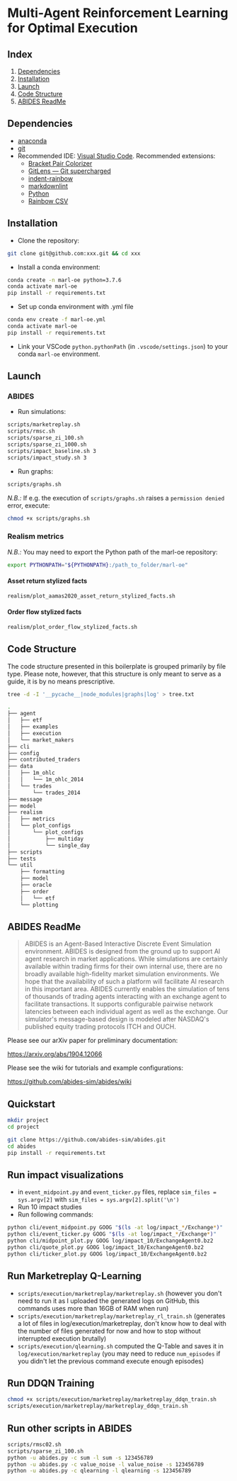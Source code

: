 # Multi-Agent Reinforcement Learning for Optimal Execution

## Index

1. [Dependencies](#dependencies)
2. [Installation](#installation)
3. [Launch](#launch)
4. [Code Structure](#code-structure)
5. [ABIDES ReadMe](#abides-readme)

## Dependencies

- [anaconda](https://www.anaconda.com/distribution/)
- [git](https://git-scm.com)
- Recommended IDE: [Visual Studio Code](https://code.visualstudio.com). Recommended extensions:
  - [Bracket Pair Colorizer](https://marketplace.visualstudio.com/items?itemName=CoenraadS.bracket-pair-colorizer)
  - [GitLens — Git supercharged](https://marketplace.visualstudio.com/items?itemName=eamodio.gitlens)
  - [indent-rainbow](https://marketplace.visualstudio.com/items?itemName=oderwat.indent-rainbow)
  - [markdownlint](https://marketplace.visualstudio.com/items?itemName=DavidAnson.vscode-markdownlint)
  - [Python](https://marketplace.visualstudio.com/items?itemName=ms-python.python)
  - [Rainbow CSV](https://marketplace.visualstudio.com/items?itemName=mechatroner.rainbow-csv)

## Installation

- Clone the repository:

```bash
git clone git@github.com:xxx.git && cd xxx
```

- Install a conda environment:

```bash
conda create -n marl-oe python=3.7.6
conda activate marl-oe
pip install -r requirements.txt
```

- Set up conda environment with .yml file

```bash
conda env create -f marl-oe.yml
conda activate marl-oe
pip install -r requirements.txt
```

- Link your VSCode `python.pythonPath` (in `.vscode/settings.json`) to your conda `marl-oe` environment.

## Launch

### ABIDES

- Run simulations:

```bash
scripts/marketreplay.sh
scripts/rmsc.sh
scripts/sparse_zi_100.sh
scripts/sparse_zi_1000.sh
scripts/impact_baseline.sh 3
scripts/impact_study.sh 3
```

- Run graphs:

```bash
scripts/graphs.sh
```

*N.B.:* If e.g. the execution of `scripts/graphs.sh` raises a `permission denied` error, execute:

```bash
chmod +x scripts/graphs.sh
```

### Realism metrics

*N.B.:* You may need to export the Python path of the marl-oe repository:

```bash
export PYTHONPATH="${PYTHONPATH}:/path_to_folder/marl-oe"
```

#### Asset return stylized facts

```bash
realism/plot_aamas2020_asset_return_stylized_facts.sh
```

#### Order flow stylized facts

```bash
realism/plot_order_flow_stylized_facts.sh
```

## Code Structure

The code structure presented in this boilerplate is grouped primarily by file type. Please note, however, that this structure is only meant to serve as a guide, it is by no means prescriptive.

```bash
tree -d -I '__pycache__|node_modules|graphs|log' > tree.txt
```

```bash
.
├── agent
│   ├── etf
│   ├── examples
│   ├── execution
│   └── market_makers
├── cli
├── config
├── contributed_traders
├── data
│   ├── 1m_ohlc
│   │   └── 1m_ohlc_2014
│   └── trades
│       └── trades_2014
├── message
├── model
├── realism
│   ├── metrics
│   └── plot_configs
│       └── plot_configs
│           ├── multiday
│           └── single_day
├── scripts
├── tests
└── util
    ├── formatting
    ├── model
    ├── oracle
    ├── order
    │   └── etf
    └── plotting
```

## ABIDES ReadMe

> ABIDES is an Agent-Based Interactive Discrete Event Simulation environment. ABIDES is designed from the ground up to support AI agent research in market applications. While simulations are certainly available within trading firms for their own internal use, there are no broadly available high-fidelity market simulation environments. We hope that the availability of such a platform will facilitate AI research in this important area. ABIDES currently enables the simulation of tens of thousands of trading agents interacting with an exchange agent to facilitate transactions. It supports configurable pairwise network latencies between each individual agent as well as the exchange. Our simulator's message-based design is modeled after NASDAQ's published equity trading protocols ITCH and OUCH.

Please see our arXiv paper for preliminary documentation:

<https://arxiv.org/abs/1904.12066>

Please see the wiki for tutorials and example configurations:

<https://github.com/abides-sim/abides/wiki>

## Quickstart

```bash
mkdir project
cd project

git clone https://github.com/abides-sim/abides.git
cd abides
pip install -r requirements.txt
```

## Run impact visualizations

- in `event_midpoint.py` and `event_ticker.py` files, replace `sim_files = sys.argv[2]` with `sim_files = sys.argv[2].split('\n')`
- Run 10 impact studies
- Run following commands:

```bash
python cli/event_midpoint.py GOOG "$(ls -at log/impact_*/Exchange*)"
python cli/event_ticker.py GOOG "$(ls -at log/impact_*/Exchange*)"
python cli/midpoint_plot.py GOOG log/impact_10/ExchangeAgent0.bz2
python cli/quote_plot.py GOOG log/impact_10/ExchangeAgent0.bz2
python cli/ticker_plot.py GOOG log/impact_10/ExchangeAgent0.bz2
```

## Run Marketreplay Q-Learning

- `scripts/execution/marketreplay/marketreplay.sh` (however you don't need to run it as I uploaded the generated logs on GitHub, this commands uses more than 16GB of RAM when run)
- `scripts/execution/marketreplay/marketreplay_rl_train.sh` (generates a lot of files in log/execution/marketreplay, don't know how to deal with the number of files generated for now and how to stop without interrupted execution brutally)
- `scripts/execution/qlearning.sh` computed the Q-Table and saves it in `log/execution/marketreplay` (you may need to reduce `num_episodes` if you didn't let the previous command execute enough episodes)

## Run DDQN Training

```bash
chmod +x scripts/execution/marketreplay/marketreplay_ddqn_train.sh
scripts/execution/marketreplay/marketreplay_ddqn_train.sh
```

## Run other scripts in ABIDES

```bash
scripts/rmsc02.sh
scripts/sparse_zi_100.sh
python -u abides.py -c sum -l sum -s 123456789
python -u abides.py -c value_noise -l value_noise -s 123456789
python -u abides.py -c qlearning -l qlearning -s 123456789
```